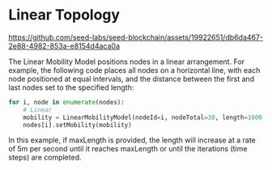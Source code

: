 # Linear Topology

https://github.com/seed-labs/seed-blockchain/assets/19922651/db6da467-2e88-4982-853a-e8154d4aca0a

The Linear Mobility Model positions nodes in a linear arrangement. For example, the following code places all nodes on a horizontal line, with each node positioned at equal intervals, and the distance between the first and last nodes set to the specified length:

```python
for i, node in enumerate(nodes):
    # Linear 
    mobility = LinearMobilityModel(nodeId=i, nodeTotal=30, length=1000, maxLength=2000)
    nodes[i].setMobility(mobility)
```
In this example, if maxLength is provided, the length will increase at a rate of 5m per second until it reaches maxLength or until the iterations (time steps) are completed.